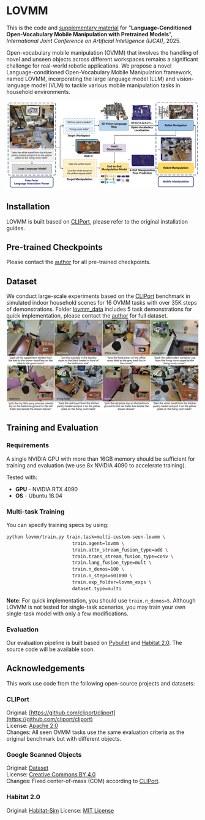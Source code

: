 # LOVMM
This is the code and [supplementary material](media/LOVMM-appendix.pdf) for "**Language-Conditioned Open-Vocabulary Mobile Manipulation with Pretrained Models**", *International Joint Conference on Artificial Intelligence (IJCAI)*, 2025.

Open-vocabulary mobile manipulation (OVMM) that involves the handling of novel and unseen objects across different workspaces remains a significant challenge for real-world robotic applications. We propose a novel Language-conditioned Open-Vocabulary Mobile Manipulation framework, named LOVMM, incorporating the large language model (LLM) and vision-language model (VLM) to tackle various mobile manipulation tasks in household environments.

![](media/LOVMM-overview.jpg)

## Installation
LOVMM is built based on [CLIPort](https://github.com/cliport/cliport), please refer to the original installation guides.

## Pre-trained Checkpoints
Please contact the [author](shentan@stu.hit.edu.cn) for all pre-trained checkpoints.

## Dataset
We conduct large-scale experiments based on the [CLIPort](https://github.com/cliport/cliport) benchmark in simulated indoor household scenes for 16 OVMM tasks with over 35K steps of demonstrations. Folder [lovmm_data](lovmm_data) includes 5 task demonstrations for quick implementation, please contact the [author](shentan@stu.hit.edu.cn) for full dataset.
![](media/LOVMM-task_demo.jpg)

## Training and Evaluation
### Requirements

A single NVIDIA GPU with more than 16GB memory should be sufficient for training and evaluation (we use 8x NVIDIA 4090 to accelerate training).

Tested with:
- **GPU** - NVIDIA RTX 4090
- **OS** - Ubuntu 18.04

### Multi-task Training

You can specify training specs by using:
```bash
python lovmm/train.py train.task=multi-custom-seen-lovmm \
                        train.agent=lovmm \
                        train.attn_stream_fusion_type=add \
                        train.trans_stream_fusion_type=conv \
                        train.lang_fusion_type=mult \
                        train.n_demos=100 \
                        train.n_steps=601000 \
                        train.exp_folder=lovmm_exps \
                        dataset.type=multi
```
**Note**: For quick implementation, you should use ``train.n_demos=5``. Although LOVMM is not tested for single-task scenarios, you may train your own single-task model with only a few modifications.

### Evaluation

Our evaluation pipeline is built based on [Pybullet](https://pybullet.org/) and [Habitat 2.0](https://github.com/facebookresearch/habitat-sim/tree/v0.2.1). The source code will be available soon.


## Acknowledgements

This work use code from the following open-source projects and datasets:

### CLIPort
Original:  [https://github.com/cliport/cliport](https://github.com/cliport/cliport)  
License: [Apache 2.0](https://github.com/google-research/ravens/blob/master/LICENSE)    
Changes: All seen OVMM tasks use the same evaluation criteria as the original benchmark but with different objects.

### Google Scanned Objects

Original: [Dataset](https://app.ignitionrobotics.org/GoogleResearch/fuel/collections/Google%20Scanned%20Objects)  
License: [Creative Commons BY 4.0](https://creativecommons.org/licenses/by/4.0/)  
Changes: Fixed center-of-mass (COM) according to [CLIPort](https://github.com/cliport/cliport).

### Habitat 2.0
Original: [Habitat-Sim](https://github.com/facebookresearch/habitat-sim/tree/v0.2.1) 
License: [MIT License](https://github.com/facebookresearch/habitat-sim/blob/v0.2.1/LICENSE)